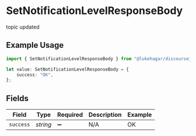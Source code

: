 # SetNotificationLevelResponseBody

topic updated

## Example Usage

```typescript
import { SetNotificationLevelResponseBody } from "@lukehagar/discoursejs/sdk/models/operations";

let value: SetNotificationLevelResponseBody = {
    success: "OK",
};
```

## Fields

| Field              | Type               | Required           | Description        | Example            |
| ------------------ | ------------------ | ------------------ | ------------------ | ------------------ |
| `success`          | *string*           | :heavy_minus_sign: | N/A                | OK                 |